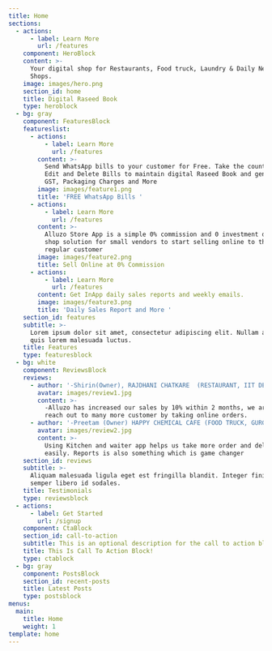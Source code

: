 ```yaml
---
title: Home
sections:
  - actions:
      - label: Learn More
        url: /features
    component: HeroBlock
    content: >-
      Your digital shop for Restaurants, Food truck, Laundry & Daily Needs
      Shops.
    image: images/hero.png
    section_id: home
    title: Digital Raseed Book
    type: heroblock
  - bg: gray
    component: FeaturesBlock
    featureslist:
      - actions:
          - label: Learn More
            url: /features
        content: >-
          Send WhatsApp bills to your customer for Free. Take the counter order.
          Edit and Delete Bills to maintain digital Raseed Book and generate
          GST, Packaging Charges and More
        image: images/feature1.png
        title: 'FREE WhatsApp Bills '
      - actions:
          - label: Learn More
            url: /features
        content: >-
          Alluzo Store App is a simple 0% commission and 0 investment digital
          shop solution for small vendors to start selling online to their
          regular customer
        image: images/feature2.png
        title: Sell Online at 0% Commission
      - actions:
          - label: Learn More
            url: /features
        content: Get InApp daily sales reports and weekly emails.
        image: images/feature3.png
        title: 'Daily Sales Report and More '
    section_id: features
    subtitle: >-
      Lorem ipsum dolor sit amet, consectetur adipiscing elit. Nullam a metus
      quis lorem malesuada luctus.
    title: Features
    type: featuresblock
  - bg: white
    component: ReviewsBlock
    reviews:
      - author: '-Shirin(Owner), RAJDHANI CHATKARE  (RESTAURANT, IIT DELHI)'
        avatar: images/review1.jpg
        content: >-
          -Alluzo has increased our sales by 10% within 2 months, we are able to
          reach out to many more customer by taking online orders.
      - author: '-Preetam (Owner) HAPPY CHEMICAL CAFE (FOOD TRUCK, GURGAON)'
        avatar: images/review2.jpg
        content: >-
          Using Kitchen and waiter app helps us take more order and delivery it
          easily. Reports is also something which is game changer 
    section_id: reviews
    subtitle: >-
      Aliquam malesuada ligula eget est fringilla blandit. Integer finibus
      semper libero id sodales. 
    title: Testimonials
    type: reviewsblock
  - actions:
      - label: Get Started
        url: /signup
    component: CtaBlock
    section_id: call-to-action
    subtitle: This is an optional description for the call to action block.
    title: This Is Call To Action Block!
    type: ctablock
  - bg: gray
    component: PostsBlock
    section_id: recent-posts
    title: Latest Posts
    type: postsblock
menus:
  main:
    title: Home
    weight: 1
template: home
---
```


